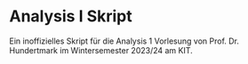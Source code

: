 # Analysis I Skript

Ein inoffizielles Skript für die Analysis 1 Vorlesung von Prof. Dr. Hundertmark im Wintersemester 2023/24 am KIT.
